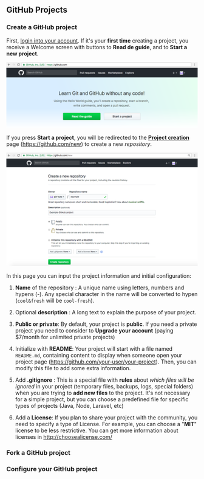    
## GitHub Projects
   
### Create a GitHub project

First, [login into your account](github-account.md#login-into-your-account). If it's your **first time** creating a project, you receive a Welcome screen with buttons to **Read de guide**, and to **Start a new project**. 

![GitHub Create Project Page](../images/github-first-project.png)

If you press **Start a project**, you will be redirected to the [**Project creation**](https://github.com/new) page (https://github.com/new) to create a new *repository*.


![GitHub Settings](../images/github-new-project.png)

In this page you can input the project information and initial configuration:

1. **Name** of the repository : A unique name using letters, numbers and hypens (-). Any special character in the name will be converted to hypen (`cool&fresh` will be `cool-fresh`).

2. Optional **description** : A long text to explain the purpose of your project.

3. **Public or private**: By default, your project is **public**. If you need a private project you need to consider to **Upgrade your account** (paying $7/month for unlimited private projects)

4. Initialize with **README**: Your project will start with a file named `README.md`, containing content to display when someone open your project page (https://github.com/your-user/your-project). Then, you can modify this file to add some extra information.

5. Add **.gitignore** : This is a special file with **rules** about *which files will be ignored* in your project (temporary files, backups, logs, special folders) when you are trying to **add new files** to the project. It's not necessary for a simple project, but you can choose a predefined file for specific types of projects (Java, Node, Laravel, etc)  

6. Add a **License**: If you plan to share your project with the community, you need to specify a type of License. For example, you can choose a "**MIT**" license to be less restrictive. You can get more information about licenses in http://choosealicense.com/




### Fork a GitHub project





### Configure your GitHub project



